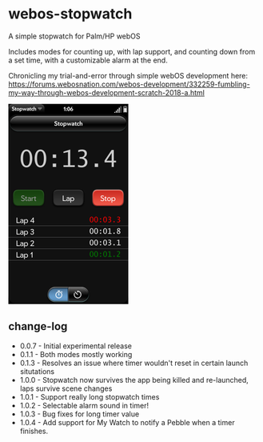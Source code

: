 # webos-stopwatch
A simple stopwatch for Palm/HP webOS

Includes modes for counting up, with lap support, and counting down from a set time, with a customizable alarm at the end.

Chronicling my trial-and-error through simple webOS development here:
https://forums.webosnation.com/webos-development/332259-fumbling-my-way-through-webos-development-scratch-2018-a.html

<img src="https://raw.githubusercontent.com/codepoet80/webos-stopwatch/master/screenshot.png" height="400" alt="Stopwatch Screenshot">

## change-log
- 0.0.7 - Initial experimental release
- 0.1.1 - Both modes mostly working
- 0.1.3 - Resolves an issue where timer wouldn't reset in certain launch situtations
- 1.0.0 - Stopwatch now survives the app being killed and re-launched, laps survive scene changes
- 1.0.1 - Support really long stopwatch times
- 1.0.2 - Selectable alarm sound in timer!
- 1.0.3 - Bug fixes for long timer value
- 1.0.4 - Add support for My Watch to notify a Pebble when a timer finishes.